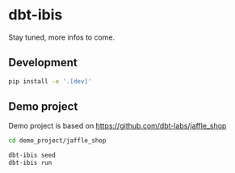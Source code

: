 # dbt-ibis
Stay tuned, more infos to come.

## Development
```bash
pip install -e '.[dev]'
```

## Demo project
Demo project is based on https://github.com/dbt-labs/jaffle_shop

```bash
cd demo_project/jaffle_shop

dbt-ibis seed
dbt-ibis run
```
